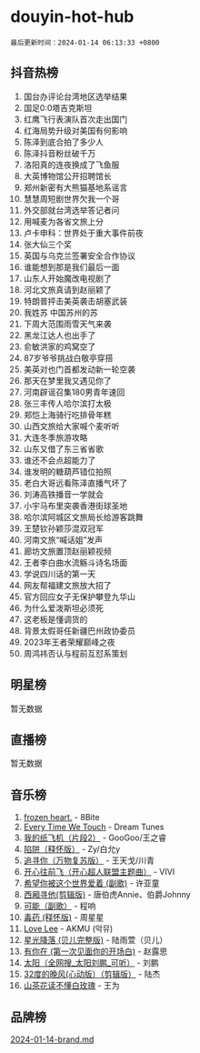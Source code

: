 # douyin-hot-hub

`最后更新时间：2024-01-14 06:13:33 +0800`

## 抖音热榜

1. 国台办评论台湾地区选举结果
1. 国足0:0塔吉克斯坦
1. 红鹰飞行表演队首次走出国门
1. 红海局势升级对美国有何影响
1. 陈泽到底合拍了多少人
1. 陈泽抖音粉丝破千万
1. 洛阳真的连夜换成了飞鱼服
1. 大英博物馆公开招聘馆长
1. 郑州新密有大熊猫基地系谣言
1. 慧慧周短剧世界欠我一个哥
1. 外交部就台湾选举答记者问
1. 用喊麦为各省文旅上分
1. 卢卡申科：世界处于重大事件前夜
1. 张大仙三个奖
1. 英国与乌克兰签署安全合作协议
1. 谁能想到那是我们最后一面
1. 山东人开始魔改电视剧了
1. 河北文旅真请到赵丽颖了
1. 特朗普抨击美英袭击胡塞武装
1. 我姓苏 中国苏州的苏
1. 下周大范围雨雪天气来袭
1. 黑龙江达人也出手了
1. 俞敏洪家的鸡窝空了
1. 87岁爷爷挑战白敬亭穿搭
1. 美英对也门首都发动新一轮空袭
1. 那天在梦里我又遇见你了
1. 河南辟谣召集180男青年速回
1. 张三丰传人哈尔滨打太极
1. 郑恺上海骑行吃排骨年糕
1. 山西文旅给大家喊个麦听听
1. 大连冬季旅游攻略
1. 山东又借了东三省省歌
1. 谁还不会点超能力了
1. 谁发明的糖葫芦错位拍照
1. 老白大哥远看陈泽直播气坏了
1. 刘涛高铁播音一学就会
1. 小宇马布里突袭香港街球圣地
1. 哈尔滨阿城区文旅局长给游客跳舞
1. 王楚钦孙颖莎混双冠军
1. 河南文旅“喊话姐”发声
1. 廊坊文旅置顶赵丽颖视频
1. 王者李白曲水流觞斗诗名场面
1. 学说四川话的第一天
1. 网友帮福建文旅放大招了
1. 官方回应女子无保护攀登九华山
1. 为什么爱泼斯坦必须死
1. 这老板是懂调货的
1. 背景太假哥任新疆巴州政协委员
1. 2023年王者荣耀巅峰之夜
1. 周鸿祎否认与程前互怼系策划

## 明星榜

暂无数据

## 直播榜

暂无数据

## 音乐榜

1. [frozen heart.](https://sf86-cdn-tos.douyinstatic.com/obj/tos-cn-ve-2774/oIIWJfyjIACZA9zQMtnJ6hQQhFC4vhCupoRBsO) - 8Bite
1. [Every Time We Touch](https://sf3-cdn-tos.douyinstatic.com/obj/tos-cn-ve-2774/ogN6lUKQeBBfEVhIOMikG1CcJjugxk1tztZyhP) - Dream Tunes
1. [我的纸飞机（片段2）](https://sf3-cdn-tos.douyinstatic.com/obj/tos-cn-ve-2774/oM2ZrKcg2CD5AeRB2gkeXOFB1IxAGJdZPazYHf) - GooGoo/王之睿
1. [陷阱（释怀版）](https://sf6-cdn-tos.douyinstatic.com/obj/tos-cn-ve-2774/oE8C21LeZrzKLDFfQYgMzx4GAIHageG5IzayY7) - Zy/白允y
1. [追寻你（万物复苏版）](https://sf86-cdn-tos.douyinstatic.com/obj/tos-cn-ve-2774/oYeAZJsbjIDit9APmBg8u6uDUQnHmoCf3gbo74) - 王天戈/川青
1. [开心往前飞（开心超人联盟主题曲）](https://sf6-cdn-tos.douyinstatic.com/obj/tos-cn-ve-2774/9d8fb7c82cf1421fb93a9fe925275e0a) - VIVI
1. [希望你被这个世界爱着 (副歌)](https://sf6-cdn-tos.douyinstatic.com/obj/tos-cn-ve-2774/oUHCmWQfZlE3QQBKBeD8rCFLpJzPgCpImhsxMt) - 许亚童
1. [西厢寻他(剪辑版)](https://sf3-cdn-tos.douyinstatic.com/obj/tos-cn-ve-2774/oUsAVfAQKlRNxEv5qxvIB8o5qmIWUcXbzJKJhw) - 唐伯虎Annie、伯爵Johnny
1. [可能（副歌）](https://sf86-cdn-tos.douyinstatic.com/obj/tos-cn-ve-2774/cde1731888894259b333569393c2fb51) - 程响
1. [毒药 (释怀版)](https://sf86-cdn-tos.douyinstatic.com/obj/tos-cn-ve-2774/oYILMEAzspdZBIzy4frJNB8ZHPHWAhiwowd4Ad) - 周星星
1. [Love Lee](https://sf86-cdn-tos.douyinstatic.com/obj/tos-cn-ve-2774/o05GbkJGbCBTdDnMtB0fwOYgkeZp23vrWQDQBS) - AKMU (악뮤)
1. [星光降落 (贝儿完整版)](https://sf86-cdn-tos.douyinstatic.com/obj/tos-cn-ve-2774/okwB9hAwyAtsFFkFBzAX1hOOfQuIoMNs0W2Mwr) - 陆雨萱（贝儿）
1. [有你在 (第一次见面你的开场白)](https://sf86-cdn-tos.douyinstatic.com/obj/tos-cn-ve-2774/oAthrQ3ClJBfI57uBoFEgNDYtNCZ0TSYQQfxQ0) - 赵露思
1. [太阳（全网搜_太阳刘鹏_可听）](https://sf86-cdn-tos.douyinstatic.com/obj/tos-cn-ve-2774/ogWbyIQnlBFImVbeDocRdCIYtBHlbJXgfZMvgz) - 刘鹏
1. [32度的晚风(心动版）（剪辑版）](https://sf86-cdn-tos.douyinstatic.com/obj/tos-cn-ve-2774/owNyabsyWdzUulxhoJfK8IBXgp0UMQAHpvGh2B) - 陆杰
1. [山茶花读不懂白玫瑰](https://sf3-cdn-tos.douyinstatic.com/obj/tos-cn-ve-2774/osfn8B7DktrRHEPJgPCfDbw7QDQEkwC16BxZg9) - 王为

## 品牌榜

[2024-01-14-brand.md](2024-01-14-brand.md)
